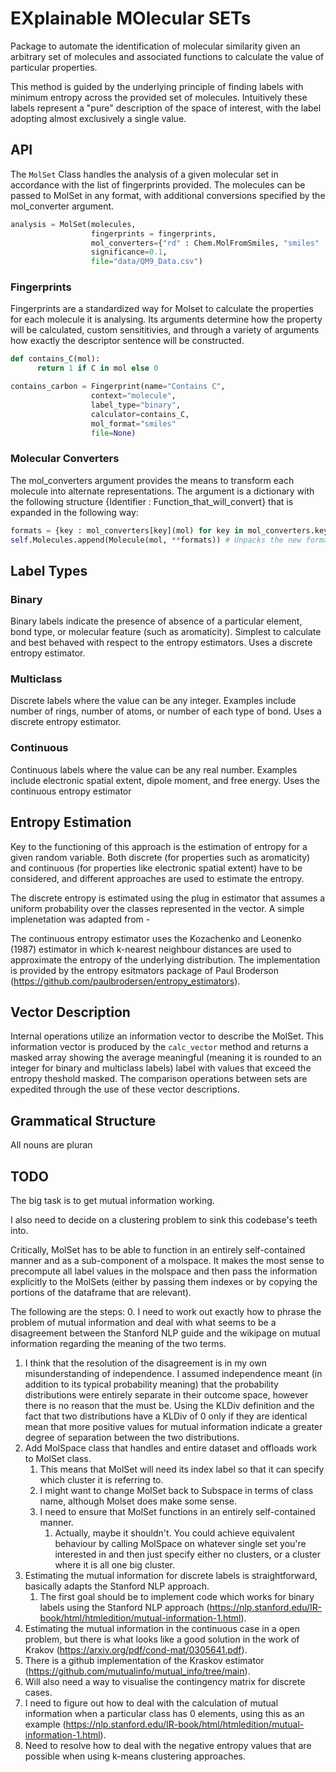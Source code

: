 # EXplainable MOlecular SETs

Package to automate the identification of molecular similarity given an arbitrary set
of molecules and associated functions to calculate the value of particular properties.

This method is guided by the underlying principle of finding labels with minimum entropy
across the provided set of molecules. Intuitively these labels represent a "pure" description
of the space of interest, with the label adopting almost exclusively a single value.

## API
The `MolSet` Class handles the analysis of a given molecular set in accordance with the list of fingerprints provided. The molecules can be passed to MolSet in any format, with additional conversions specified by the mol_converter argument.

```python
analysis = MolSet(molecules,
                  fingerprints = fingerprints,
                  mol_converters={"rd" : Chem.MolFromSmiles, "smiles" : str},
                  significance=0.1,
                  file="data/QM9_Data.csv")
```

### Fingerprints
Fingerprints are a standardized way for Molset to calculate the properties for each molecule it is analysing. Its arguments determine how the property will be calculated, custom sensititivies, and through a variety of arguments how exactly the descriptor sentence will be constructed.

```python
def contains_C(mol):
      return 1 if C in mol else 0

contains_carbon = Fingerprint(name="Contains C",
                  context="molecule",
                  label_type="binary",
                  calculator=contains_C,
                  mol_format="smiles"
                  file=None)
```

### Molecular Converters
The mol_converters argument provides the means to transform each molecule into alternate representations. The argument is a dictionary with the following structure {Identifier : Function_that_will_convert} that is expanded in the following way:

```python
formats = {key : mol_converters[key](mol) for key in mol_converters.keys()} # Assigns each identifier to its assocaited representation by
self.Molecules.append(Molecule(mol, **formats)) # Unpacks the new formats as kwargs into the Molecule object
```

## Label Types
### Binary
Binary labels indicate the presence of absence of a particular element, bond type, or molecular feature (such as aromaticity). Simplest to calculate and best behaved with respect to the entropy estimators. Uses a discrete entropy estimator.

### Multiclass
Discrete labels where the value can be any integer. Examples include number of rings, number of atoms, or number of each type of bond. Uses a discrete entropy estimator.

### Continuous
Continuous labels where the value can be any real number. Examples include electronic spatial extent, dipole moment, and free energy. Uses the continuous entropy estimator

## Entropy Estimation
Key to the functioning of this approach is the estimation of entropy for a given random variable. Both discrete (for properties such as aromaticity) and continuous (for properties like electronic spatial extent) have to be considered, and different approaches are used to estimate the entropy.

The discrete entropy is estimated using the plug in estimator that assumes a uniform probability over the classes represented in the vector. A simple implenetation was adapted from -

The continuous entropy estimator uses the Kozachenko and Leonenko (1987) estimator in which k-nearest neighbour distances are used to approximate the entropy of the underlying distribution. The implementation is provided by the entropy esitmators package of Paul Broderson (https://github.com/paulbrodersen/entropy_estimators).

## Vector Description
Internal operations utilize an information vector to describe the MolSet. This information vector is produced by the `calc_vector` method and returns a masked array showing the average meaningful (meaning it is rounded to an integer for binary and multiclass labels) label with values that exceed the entropy theshold masked. The comparison operations between sets are expedited through the use of these vector descriptions.

## Grammatical Structure
All nouns are pluran

## TODO
The big task is to get mutual information working.

I also need to decide on a clustering problem to sink this codebase's teeth into.

Critically, MolSet has to be able to function in an entirely self-contained manner and as a sub-component of a molspace. It makes the most sense to precompute all label values in the molspace and then pass the information explicitly to the MolSets (either by passing them indexes or by copying the portions of the dataframe that are relevant).

The following are the steps:
0. I need to work out exactly how to phrase the problem of mutual information and deal with what seems to be a disagreement between the Stanford NLP guide and the wikipage on mutual information regarding the meaning of the two terms.
   1. I think that the resolution of the disagreement is in my own misunderstanding of independence. I assumed independence meant (in addition to its typical probability meaning) that the probability distributions were entirely separate in their outcome space, however there is no reason that the must be. Using the KLDiv definition and the fact that two distributions have a KLDiv of 0 only if they are identical mean that more positive values for mutual information indicate a greater degree of separation between the two distributions.
1. Add MolSpace class that handles and entire dataset and offloads work to MolSet class.
   1. This means that MolSet will need its index label so that it can specify which cluster it is referring to.
   2. I might want to change MolSet back to Subspace in terms of class name, although Molset does make some sense.
   3. I need to ensure that MolSet functions in an entirely self-contained manner.
      1. Actually, maybe it shouldn't. You could achieve equivalent behaviour by calling MolSpace on whatever single set you're interested in and then just specify either no clusters, or a cluster where it is all one big cluster.
2. Estimating the mutual information for discrete labels is straightforward, basically adapts the Stanford NLP approach.
   1. The first goal should be to implement code which works for binary labels using the Stanford NLP approach (https://nlp.stanford.edu/IR-book/html/htmledition/mutual-information-1.html).
3. Estimating the mutual information in the continuous case in a open problem, but there is what looks like a good solution in the work of Krakov (https://arxiv.org/pdf/cond-mat/0305641.pdf).
4. There is a github implementation of the Kraskov estimator (https://github.com/mutualinfo/mutual_info/tree/main).
5. Will also need a way to visualise the contingency matrix for discrete cases.
6. I need to figure out how to deal with the calculation of mutual information when a particular class has 0 elements, using this as an example (https://nlp.stanford.edu/IR-book/html/htmledition/mutual-information-1.html).
7. Need to resolve how to deal with the negative entropy values that are possible when using k-means clustering approaches.
